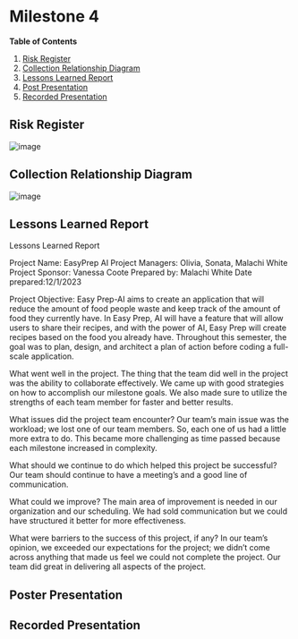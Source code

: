 # Milestone 4

**Table of Contents**
1. [Risk Register](#project-charter)
2. [Collection Relationship Diagram](#swot-analysis)
3. [Lessons Learned Report](#budget-scope--time-estimates)
4. [Post Presentation](#team-contract)
5. [Recorded Presentation](#references)


## Risk Register 
![image](https://github.com/cis-famu/design-project-the-matrix/assets/96313489/6b71a633-a549-4717-810b-693afdb7f06b)


## Collection Relationship Diagram 
![image](https://github.com/cis-famu/design-project-the-matrix/assets/96313489/fcc33cd9-82b5-4ddc-8a09-7604b44b03c9)


## Lessons Learned Report 
Lessons Learned Report

Project Name: EasyPrep AI
Project Managers: Olivia, Sonata, Malachi White 
Project Sponsor: Vanessa Coote 
Prepared by: Malachi White 
Date prepared:12/1/2023

 
Project Objective:
	Easy Prep-AI aims to create an application that will reduce the amount of food people   waste and keep track of the amount of food they currently have. In Easy Prep, AI will have a feature that will allow users to share their recipes, and with the power of AI, Easy Prep will create recipes based on the food you already have. Throughout this semester, the goal was to plan, design, and architect a plan of action before coding a full-scale application.


What went well in the project.
The thing that the team did well in the project was the ability to collaborate effectively. We came up with good strategies on how to accomplish our milestone goals. We also made sure to utilize the strengths of each team member for faster and better results.


What issues did the project team encounter? 
Our team’s main issue was the workload; we lost one of our team members. So, each one of us had a little more extra to do. This became more challenging as time passed because each milestone increased in complexity.

	
What should we continue to do which helped this project be successful? 
Our team should continue to have a meeting’s and a good line of communication. 


What could we improve? 
The main area of improvement is needed in our organization and our scheduling. We had sold communication but we could have structured it better for more effectiveness. 



What were barriers to the success of this project, if any? 
In our team’s opinion, we exceeded our expectations for the project; we didn’t come across anything that made us feel we could not complete the project. Our team did great in delivering all aspects of the project.



## Poster Presentation 

## Recorded Presentation 
